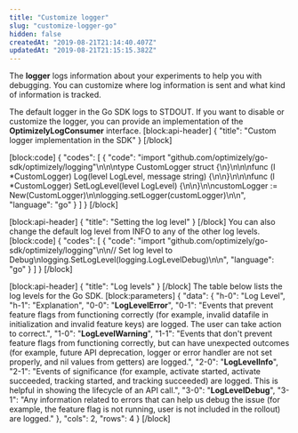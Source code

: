 ```yaml
---
title: "Customize logger"
slug: "customize-logger-go"
hidden: false
createdAt: "2019-08-21T21:14:40.407Z"
updatedAt: "2019-08-21T21:15:15.382Z"
---
```

The **logger** logs information about your experiments to help you with debugging. You can customize where log information is sent and what kind of information is tracked.

The default logger in the Go SDK logs to STDOUT. If you want to disable or customize the logger, you can provide an implementation of the **OptimizelyLogConsumer** interface.
[block:api-header]
{
  "title": "Custom logger implementation in the SDK"
}
[/block]

[block:code]
{
  "codes": [
    {
      "code": "import \"github.com/optimizely/go-sdk/optimizely/logging\"\n\n\ntype CustomLogger struct {\n}\n\n\nfunc (l *CustomLogger) Log(level LogLevel, message string) {\n\n}\n\n\nfunc (l *CustomLogger) SetLogLevel(level LogLevel) {\n\n}\n\ncustomLogger := New(CustomLogger)\n\nlogging.setLogger(customLogger)\n\n",
      "language": "go"
    }
  ]
}
[/block]

[block:api-header]
{
  "title": "Setting the log level"
}
[/block]
You can also change the default log level from INFO to any of the other log levels.
[block:code]
{
  "codes": [
    {
      "code": "import \"github.com/optimizely/go-sdk/optimizely/logging\"\n\n// Set log level to Debug\nlogging.SetLogLevel(logging.LogLevelDebug)\n\n",
      "language": "go"
    }
  ]
}
[/block]

[block:api-header]
{
  "title": "Log levels"
}
[/block]
The table below lists the log levels for the Go SDK.
[block:parameters]
{
  "data": {
    "h-0": "Log Level",
    "h-1": "Explanation",
    "0-0": "**LogLevelError**",
    "0-1": "Events that prevent feature flags from functioning correctly (for example, invalid datafile in initialization and invalid feature keys) are logged. The user can take action to correct.",
    "1-0": "**LogLevelWarning**",
    "1-1": "Events that don't prevent feature flags from functioning correctly, but can have unexpected outcomes (for example, future API deprecation, logger or error handler are not set properly, and nil values from getters) are logged.",
    "2-0": "**LogLevelInfo**",
    "2-1": "Events of significance (for example, activate started, activate succeeded, tracking started, and tracking succeeded) are logged. This is helpful in showing the lifecycle of an API call.",
    "3-0": "**LogLevelDebug**",
    "3-1": "Any information related to errors that can help us debug the issue (for example, the feature flag is not running, user is not included in the rollout) are logged."
  },
  "cols": 2,
  "rows": 4
}
[/block]